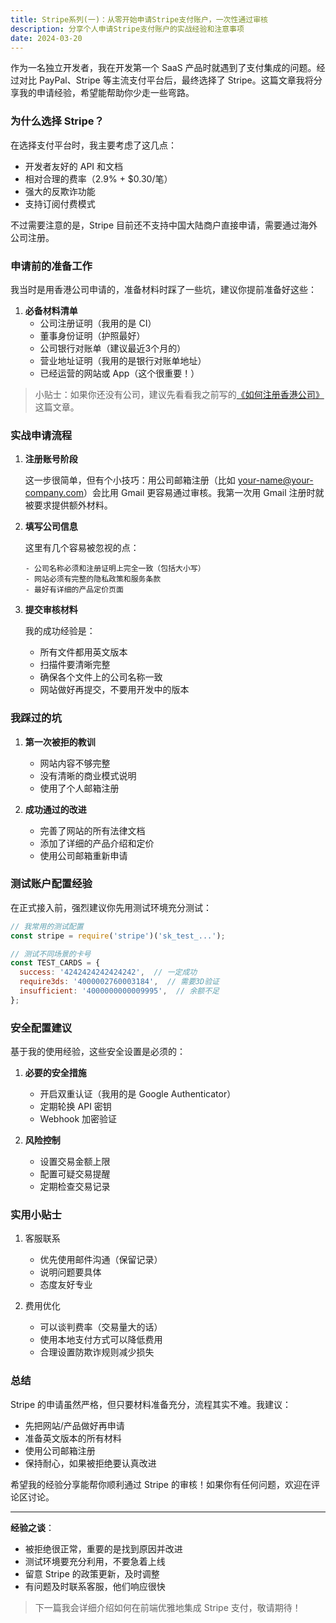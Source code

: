 ```yaml
---
title: Stripe系列(一)：从零开始申请Stripe支付账户，一次性通过审核
description: 分享个人申请Stripe支付账户的实战经验和注意事项
date: 2024-03-20
---
```


作为一名独立开发者，我在开发第一个 SaaS 产品时就遇到了支付集成的问题。经过对比 PayPal、Stripe 等主流支付平台后，最终选择了 Stripe。这篇文章我将分享我的申请经验，希望能帮助你少走一些弯路。

### 为什么选择 Stripe？

在选择支付平台时，我主要考虑了这几点：
- 开发者友好的 API 和文档
- 相对合理的费率（2.9% + $0.30/笔）
- 强大的反欺诈功能
- 支持订阅付费模式

不过需要注意的是，Stripe 目前还不支持中国大陆商户直接申请，需要通过海外公司注册。

### 申请前的准备工作

我当时是用香港公司申请的，准备材料时踩了一些坑，建议你提前准备好这些：

1. **必备材料清单**
   - 公司注册证明（我用的是 CI）
   - 董事身份证明（护照最好）
   - 公司银行对账单（建议最近3个月的）
   - 营业地址证明（我用的是银行对账单地址）
   - 已经运营的网站或 App（这个很重要！）

> 小贴士：如果你还没有公司，建议先看看我之前写的[《如何注册香港公司》]()这篇文章。

### 实战申请流程

1. **注册账号阶段**
   
   这一步很简单，但有个小技巧：用公司邮箱注册（比如 your-name@your-company.com）会比用 Gmail 更容易通过审核。我第一次用 Gmail 注册时就被要求提供额外材料。

2. **填写公司信息**
   
   这里有几个容易被忽视的点：
   ```text
   - 公司名称必须和注册证明上完全一致（包括大小写）
   - 网站必须有完整的隐私政策和服务条款
   - 最好有详细的产品定价页面
   ```

3. **提交审核材料**
   
   我的成功经验是：
   - 所有文件都用英文版本
   - 扫描件要清晰完整
   - 确保各个文件上的公司名称一致
   - 网站做好再提交，不要用开发中的版本

### 我踩过的坑

1. **第一次被拒的教训**
   - 网站内容不够完整
   - 没有清晰的商业模式说明
   - 使用了个人邮箱注册

2. **成功通过的改进**
   - 完善了网站的所有法律文档
   - 添加了详细的产品介绍和定价
   - 使用公司邮箱重新申请

### 测试账户配置经验

在正式接入前，强烈建议你先用测试环境充分测试：

```javascript
// 我常用的测试配置
const stripe = require('stripe')('sk_test_...');

// 测试不同场景的卡号
const TEST_CARDS = {
  success: '4242424242424242',  // 一定成功
  require3ds: '4000002760003184',  // 需要3D验证
  insufficient: '4000000000009995',  // 余额不足
};
```

### 安全配置建议

基于我的使用经验，这些安全设置是必须的：

1. **必要的安全措施**
   - 开启双重认证（我用的是 Google Authenticator）
   - 定期轮换 API 密钥
   - Webhook 加密验证

2. **风险控制**
   - 设置交易金额上限
   - 配置可疑交易提醒
   - 定期检查交易记录

### 实用小贴士

1. 客服联系
   - 优先使用邮件沟通（保留记录）
   - 说明问题要具体
   - 态度友好专业

2. 费用优化
   - 可以谈判费率（交易量大的话）
   - 使用本地支付方式可以降低费用
   - 合理设置防欺诈规则减少损失

### 总结

Stripe 的申请虽然严格，但只要材料准备充分，流程其实不难。我建议：

- 先把网站/产品做好再申请
- 准备英文版本的所有材料
- 使用公司邮箱注册
- 保持耐心，如果被拒绝要认真改进

希望我的经验分享能帮你顺利通过 Stripe 的审核！如果你有任何问题，欢迎在评论区讨论。

---

**经验之谈**：
- 被拒绝很正常，重要的是找到原因并改进
- 测试环境要充分利用，不要急着上线
- 留意 Stripe 的政策更新，及时调整
- 有问题及时联系客服，他们响应很快

> 下一篇我会详细介绍如何在前端优雅地集成 Stripe 支付，敬请期待！ 